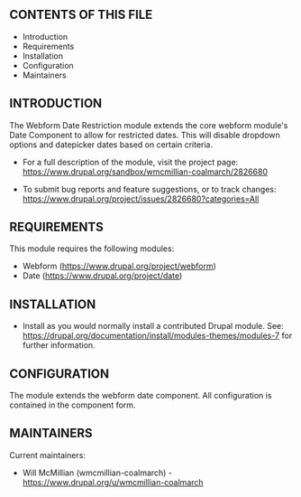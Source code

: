 CONTENTS OF THIS FILE
---------------------
   
 * Introduction
 * Requirements
 * Installation
 * Configuration
 * Maintainers
 
 INTRODUCTION
 ------------
 
The Webform Date Restriction module extends the core webform module's 
Date Component to allow for restricted dates. 
This will disable dropdown options and datepicker dates based on certain criteria.
 
  * For a full description of the module, visit the project page:
    https://www.drupal.org/sandbox/wmcmillian-coalmarch/2826680
 
  * To submit bug reports and feature suggestions, or to track changes:
    https://www.drupal.org/project/issues/2826680?categories=All
    
REQUIREMENTS
------------

This module requires the following modules:

 * Webform (https://www.drupal.org/project/webform)
 * Date (https://www.drupal.org/project/date)
 
 INSTALLATION
 ------------
  
  * Install as you would normally install a contributed Drupal module. See:
    https://drupal.org/documentation/install/modules-themes/modules-7
    for further information.

CONFIGURATION
-------------

The module extends the webform date component. All configuration 
is contained in the component form.

MAINTAINERS
-----------

Current maintainers:
 * Will McMillian (wmcmillian-coalmarch) - https://www.drupal.org/u/wmcmillian-coalmarch
